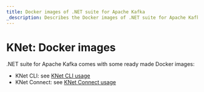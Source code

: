 ```yaml
---
title: Docker images of .NET suite for Apache Kafka
_description: Describes the Docker images of .NET suite for Apache Kafka
---
```


# KNet: Docker images

.NET suite for Apache Kafka comes with some ready made Docker images:
- KNet CLI: see [KNet CLI usage](usageCLI.md)
- KNet Connect: see [KNet Connect usage](usageConnect.md)
